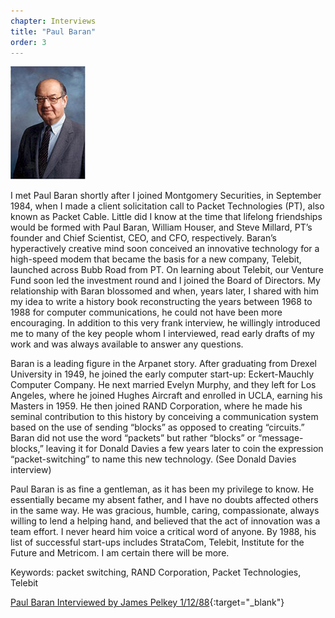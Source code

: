 ```yaml
---
chapter: Interviews
title: "Paul Baran"
order: 3
---
```


![Paul Baran](/assets/img/paul-baran.jpg)

I met Paul Baran shortly after I joined Montgomery Securities, in September 1984, when I made a client solicitation call to Packet Technologies (PT), also known as Packet Cable. Little did I know at the time that lifelong friendships would be formed with Paul Baran, William Houser, and Steve Millard, PT’s founder and Chief Scientist, CEO, and CFO, respectively. Baran’s hyperactively creative mind soon conceived an innovative technology for a high-speed modem that became the basis for a new company, Telebit, launched across Bubb Road from PT. On learning about Telebit, our Venture Fund soon led the investment round and I joined the Board of Directors. My relationship with Baran blossomed and when, years later, I shared with him my idea to write a history book reconstructing the years between 1968 to 1988 for computer communications, he could not have been more encouraging. In addition to this very frank interview, he willingly introduced me to many of the key people whom I interviewed, read early drafts of my work and was always available to answer any questions.

Baran is a leading figure in the Arpanet story. After graduating from Drexel University in 1949, he joined the early computer start-up: Eckert-Mauchly Computer Company. He next married Evelyn Murphy, and they left for Los Angeles, where he joined Hughes Aircraft and enrolled in UCLA, earning his Masters in 1959. He then joined RAND Corporation, where he made his seminal contribution to this history by conceiving a communication system based on the use of sending “blocks” as opposed to creating “circuits.” Baran did not use the word “packets” but rather “blocks” or “message-blocks,” leaving it for Donald Davies a few years later to coin the expression “packet-switching” to name this new technology. (See Donald Davies interview)

Paul Baran is as fine a gentleman, as it has been my privilege to know. He essentially became my absent father, and I have no doubts affected others in the same way. He was gracious, humble, caring, compassionate, always willing to lend a helping hand, and believed that the act of innovation was a team effort. I never heard him voice a critical word of anyone. By 1988, his list of successful start-ups includes StrataCom, Telebit, Institute for the Future and Metricom. I am certain there will be more.

Keywords: packet switching, RAND Corporation, Packet Technologies, Telebit

[Paul Baran Interviewed by James Pelkey 1/12/88](https://archive.computerhistory.org/resources/access/text/2018/02/102738717-05-01-acc.pdf){:target="_blank"}
